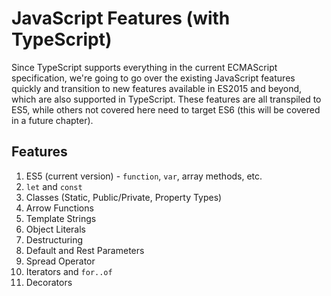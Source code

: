# JavaScript Features (with TypeScript)

Since TypeScript supports everything in the current ECMAScript specification, we're going to go over the existing JavaScript features quickly and transition to new features available in ES2015 and beyond, which are also supported in TypeScript. These features are all transpiled to ES5, while others not covered here need to target ES6 (this will be covered in a future chapter).

## Features

1. ES5 (current version) - `function`, `var`, array methods, etc.
2. `let` and `const`
3. Classes (Static, Public/Private, Property Types)
4. Arrow Functions
5. Template Strings
6. Object Literals
7. Destructuring
8. Default and Rest Parameters
9. Spread Operator
10. Iterators and `for..of`
11. Decorators
